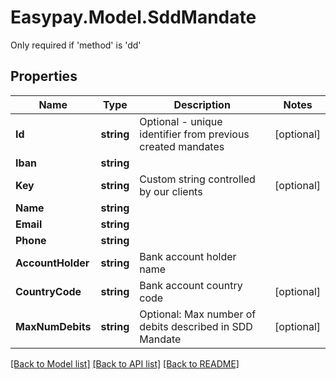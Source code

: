 # Easypay.Model.SddMandate
Only required if 'method' is 'dd'
## Properties

Name | Type | Description | Notes
------------ | ------------- | ------------- | -------------
**Id** | **string** | Optional - unique identifier from previous created mandates | [optional] 
**Iban** | **string** |  | 
**Key** | **string** | Custom string controlled by our clients | [optional] 
**Name** | **string** |  | 
**Email** | **string** |  | 
**Phone** | **string** |  | 
**AccountHolder** | **string** | Bank account holder name | 
**CountryCode** | **string** | Bank account country code | [optional] 
**MaxNumDebits** | **string** | Optional: Max number of debits described in SDD Mandate | [optional] 

[[Back to Model list]](../README.md#documentation-for-models) [[Back to API list]](../README.md#documentation-for-api-endpoints) [[Back to README]](../README.md)

